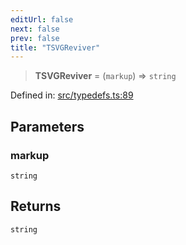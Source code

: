```yaml
---
editUrl: false
next: false
prev: false
title: "TSVGReviver"
---
```


> **TSVGReviver** = (`markup`) => `string`

Defined in: [src/typedefs.ts:89](https://github.com/fabricjs/fabric.js/blob/fea1b29b7495d9634e300bd4bfa43de097745805/src/typedefs.ts#L89)

## Parameters

### markup

`string`

## Returns

`string`
